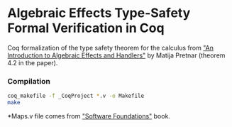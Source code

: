 # Algebraic Effects Type-Safety Formal Verification in Coq

Coq formalization of the type safety theorem for the calculus from ["An Introduction to Algebraic Effects and Handlers"](https://www.sciencedirect.com/science/article/pii/S1571066115000705) by Matija Pretnar (theorem 4.2 in the paper).

### Compilation

```bash
coq_makefile -f _CoqProject *.v -o Makefile
make
```

*Maps.v file comes from ["Software Foundations"](https://softwarefoundations.cis.upenn.edu/) book.